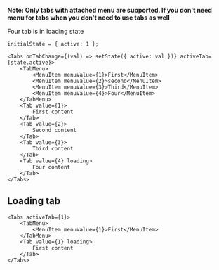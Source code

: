 **Note: Only tabs with attached menu are supported. If you don't need menu for tabs when you don't need to use tabs as well**

Four tab is in loading state
```example
initialState = { active: 1 };

<Tabs onTabChange={(val) => setState({ active: val })} activeTab={state.active}>
    <TabMenu>
        <MenuItem menuValue={1}>First</MenuItem>
        <MenuItem menuValue={2}>second</MenuItem>
        <MenuItem menuValue={3}>Third</MenuItem>
        <MenuItem menuValue={4}>Four</MenuItem>
    </TabMenu>
    <Tab value={1}>
        First content
    </Tab>
    <Tab value={2}>
        Second content
    </Tab>
    <Tab value={3}>
        Third content
    </Tab>
    <Tab value={4} loading>
        Four content
    </Tab>
</Tabs>
```

## Loading tab
```example
<Tabs activeTab={1}>
    <TabMenu>
        <MenuItem menuValue={1}>First</MenuItem>
    </TabMenu>
    <Tab value={1} loading>
        First content
    </Tab>
</Tabs>
```
